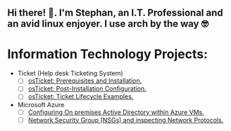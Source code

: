 ## Hi there! 👋. I'm Stephan, an I.T. Professional and an avid linux enjoyer. I use arch by the way 🤓

# Information Technology Projects:  
- Ticket (Help desk Ticketing System)  
    - [ ] [osTicket: Prerequisites and Installation.](https://github.com/stephan-agwai/Ticket.git)  
    - [ ] [osTicket: Post-Installation Configuration.](https://github.com/stephan-agwai/Ticket.git)  
    - [ ] [osTicket: Ticket Lifecycle Examples.](https://github.com/stephan-agwai/Ticket.git)  
- Microsoft Azure  
    - [ ] [Configuring On premises Active Directory within Azure VMs.](https://github.com/stephan-agwai/Microsoft-Azure.git)  
    - [ ] [Network Security Group (NSGs) and inspecting Network Protocols.](https://github.com/stephan-agwai/Ticket.git) 
<!--
**stephan-agwai/stephan-agwai** is a ✨ _special_ ✨ repository because its `README.md` (this file) appears on your GitHub profile.

Here are some ideas to get you started:

- 🔭 I’m currently working on ...
- 🌱 I’m currently learning ...
- 👯 I’m looking to collaborate on ...
- 🤔 I’m looking for help with ...
- 💬 Ask me about ...
- 📫 How to reach me: ...
- 😄 Pronouns: ...
- ⚡ Fun fact: ...
-->
